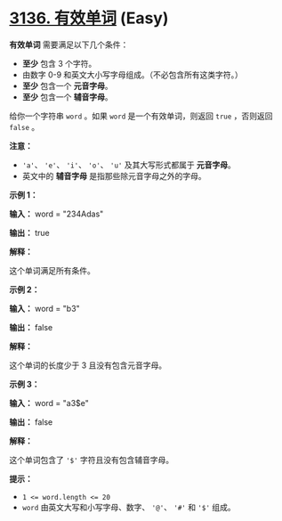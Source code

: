 # [3136. 有效单词][link] (Easy)

[link]: https://leetcode.cn/problems/valid-word/

**有效单词** 需要满足以下几个条件：

- **至少** 包含 3 个字符。
- 由数字 0-9 和英文大小写字母组成。（不必包含所有这类字符。）
- **至少** 包含一个 **元音字母**。
- **至少** 包含一个 **辅音字母**。

给你一个字符串 `word` 。如果 `word` 是一个有效单词，则返回 `true` ，否则返回 `false` 。

**注意：**

- `'a'`、 `'e'`、 `'i'`、 `'o'`、 `'u'` 及其大写形式都属于 **元音字母**。
- 英文中的 **辅音字母** 是指那些除元音字母之外的字母。

**示例 1：**

**输入：** word = "234Adas"

**输出：** true

**解释：**

这个单词满足所有条件。

**示例 2：**

**输入：** word = "b3"

**输出：** false

**解释：**

这个单词的长度少于 3 且没有包含元音字母。

**示例 3：**

**输入：** word = "a3$e"

**输出：** false

**解释：**

这个单词包含了 `'$'` 字符且没有包含辅音字母。

**提示：**

- `1 <= word.length <= 20`
- `word` 由英文大写和小写字母、数字、 `'@'`、 `'#'` 和 `'$'` 组成。
